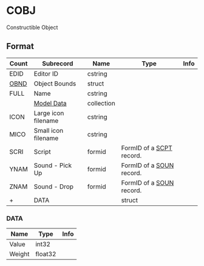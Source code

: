 COBJ
====

Constructible Object

## Format

Count | Subrecord | Name | Type | Info
------|-------|------|------|-----
 | EDID | Editor ID | cstring |
 | [OBND](Subrecords/OBND.md) | Object Bounds | struct |
 | FULL | Name | cstring |
 | | [Model Data](Subrecords/Model.md) | collection |
 | ICON | Large icon filename | cstring |
 | MICO | Small icon filename | cstring |
 | SCRI | Script | formid | FormID of a [SCPT](SCPT.md) record.
 | YNAM | Sound - Pick Up | formid | FormID of a [SOUN](SOUN.md) record.
 | ZNAM | Sound - Drop | formid | FormID of a [SOUN](SOUN.md) record.
+ | DATA | | struct |
 
### DATA

Name | Type | Info
-----|------|-----
Value | int32 |
Weight | float32 |
 
